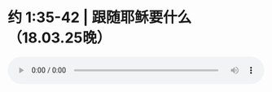 # 约 1:35-42 | 跟随耶稣要什么（18.03.25晚） 

<audio style="width: 100%;" preload="false" controls controlslist="nodownload"><source src="http://file.simai.life/audio/mp3/old/23550.mp3" type="audio/mpeg">Your browser does not support the audio element.</audio>


